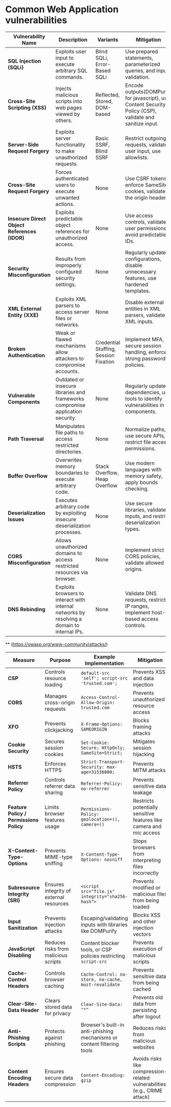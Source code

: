 # Common Web Application vulnerabilities
| **Vulnerability Name**           | **Description**                                                                                 | **Variants**                     | **Mitigation**                                                                                     | **Risk Level**   | **Example**                                                                                          |
|-----------------------------------|---------------------------------------------------------------------------------------------|-----------------------------------|---------------------------------------------------------------------------------------------------|------------------|------------------------------------------------------------------------------------------------------|
| **SQL Injection (SQLi)**          | Exploits user input to execute arbitrary SQL commands.                                        | Blind SQLi, Error-Based SQLi      | Use prepared statements, parameterized queries, and input validation.                              | High             | `SELECT * FROM users WHERE id='$input';` exploited with `1 OR 1=1`.                                 |
| **Cross-Site Scripting (XSS)**    | Injects malicious scripts into web pages viewed by others.                                   | Reflected, Stored, DOM-based     | Encode outputs(DOMPurify for javascript), use Content Security Policy (CSP), validate and sanitize input.                   | High             | Injecting `<script>alert('XSS')</script>` in a comment field.                                       |
| **Server-Side Request Forgery**   | Exploits server functionality to make unauthorized requests.                                 | Basic SSRF, Blind SSRF           | Restrict outgoing requests, validate user input, use allowlists.                                  | High             | Crafting a URL to access `http://127.0.0.1/admin` through a proxy server.                          |
| **Cross-Site Request Forgery**    | Forces authenticated users to execute unwanted actions.                                      | None                              | Use CSRF tokens, enforce SameSite cookies, validate the origin header.                            | Medium           | Clicking a malicious link that performs a bank transfer.                                           |
| **Insecure Direct Object References (IDOR)** | Exploits predictable object references for unauthorized access.                         | None                              | Use access controls, validate user permissions, avoid predictable IDs.                            | High             | Accessing `/user/123` to view another user’s profile.                                              |
| **Security Misconfiguration**     | Results from improperly configured security settings.                                        | None                              | Regularly update configurations, disable unnecessary features, use hardened templates.            | Medium           | Leaving default admin credentials active.                                                          |
| **XML External Entity (XXE)**     | Exploits XML parsers to access server files or networks.                                     | None                              | Disable external entities in XML parsers, validate XML inputs.                                    | High             | An XML payload accessing `/etc/passwd`.                                                            |
| **Broken Authentication**         | Weak or flawed mechanisms allow attackers to compromise accounts.                           | Credential Stuffing, Session Fixation | Implement MFA, secure session handling, enforce strong password policies.                          | High             | Reusing stolen credentials to log in.                                                              |
| **Vulnerable Components**         | Outdated or insecure libraries and frameworks compromise application security.               | None                              | Regularly update dependencies, use tools to identify vulnerabilities in components.               | High             | Using an old version of Log4j vulnerable to RCE.                                                   |
| **Path Traversal**                | Manipulates file paths to access restricted directories.                                     | None                              | Normalize paths, use secure APIs, restrict file access permissions.                               | High             | Requesting `../../../etc/passwd` to read sensitive files.                                          |
| **Buffer Overflow**               | Overwrites memory boundaries to execute arbitrary code.                                      | Stack Overflow, Heap Overflow    | Use modern languages with memory safety, apply bounds checking.                                   | Critical         | Sending excessive input to a buffer, causing a crash or RCE.                                       |
| **Deserialization Issues**        | Executes arbitrary code by exploiting insecure deserialization processes.                    | None                              | Use secure libraries, validate inputs, and restrict deserialization types.                        | High             | Sending a crafted serialized object that spawns a reverse shell.                                   |
| **CORS Misconfiguration**         | Allows unauthorized domains to access restricted resources via browser.                     | None                              | Implement strict CORS policies, validate allowed origins.                                         | Medium           | Permitting `*` in the CORS configuration.                                                          |
| **DNS Rebinding**                 | Exploits browsers to interact with internal networks by resolving a domain to internal IPs. | None                              | Validate DNS requests, restrict IP ranges, implement host-based access controls.                  | High             | Making an internal API call via an attacker-controlled domain.                                    |

** (https://owasp.org/www-community/attacks/)

| **Measure**                | **Purpose**                          | **Example Implementation**                              | **Mitigation**                          |
|----------------------------|--------------------------------------|-------------------------------------------------------|-----------------------------------------|
| **CSP**                    | Controls resource loading           | `default-src 'self'; script-src 'trusted.com';`        | Prevents XSS and data injection         |
| **CORS**                   | Manages cross-origin requests       | `Access-Control-Allow-Origin: trusted.com`            | Prevents unauthorized resource access   |
| **XFO**                    | Prevents clickjacking               | `X-Frame-Options: SAMEORIGIN`                         | Blocks framing attacks                  |
| **Cookie Security**         | Secures session cookies             | `Set-Cookie: Secure; HttpOnly; SameSite=Strict;`      | Mitigates session hijacking             |
| **HSTS**                   | Enforces HTTPS                      | `Strict-Transport-Security: max-age=31536000;`        | Prevents MITM attacks                   |
| **Referrer Policy**         | Controls referrer data sharing      | `Referrer-Policy: no-referrer`                        | Prevents sensitive data leakage         |
| **Feature Policy / Permissions Policy** | Limits browser features usage    | `Permissions-Policy: geolocation=(), camera=()`       | Restricts potentially sensitive features like camera and mic access |
| **X-Content-Type-Options** | Prevents MIME-type sniffing         | `X-Content-Type-Options: nosniff`                     | Stops browsers from interpreting files incorrectly |
| **Subresource Integrity (SRI)** | Ensures integrity of external resources | `<script src="file.js" integrity="sha256-hash">`       | Prevents modified or malicious files from being loaded |
| **Input Sanitization**     | Prevents injection attacks          | Escaping/validating inputs with libraries like DOMPurify | Blocks XSS and other injection vectors |
| **JavaScript Disabling**   | Reduces risks from malicious scripts | Content blocker tools, or CSP policies restricting `script-src` | Prevents execution of malicious scripts |
| **Cache-Control Headers**  | Controls browser caching            | `Cache-Control: no-store, no-cache, must-revalidate`   | Prevents sensitive data from being cached |
| **Clear-Site-Data Header** | Clears stored data for privacy      | `Clear-Site-Data: "*"`                                 | Prevents old data from persisting after logout |
| **Anti-Phishing Scripts**  | Protects against phishing           | Browser's built-in anti-phishing mechanisms or content filtering tools | Reduces risks from malicious websites |
| **Content Encoding Headers** | Ensures secure data compression    | `Content-Encoding: gzip`                              | Avoids risks like compression-related vulnerabilities (e.g., CRIME attack) |




